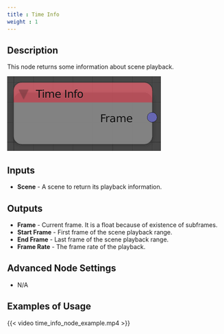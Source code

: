 ```yaml
---
title : Time Info
weight : 1
---
```


## Description

This node returns some information about scene playback.

![image](time_info_node.png)

## Inputs

- **Scene** - A scene to return its playback information.

## Outputs

- **Frame** - Current frame. It is a float because of existence of
    subframes.
- **Start Frame** - First frame of the scene playback range.
- **End Frame** - Last frame of the scene playback range.
- **Frame Rate** - The frame rate of the playback.

## Advanced Node Settings

- N/A

## Examples of Usage

{{< video time_info_node_example.mp4 >}}
